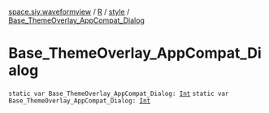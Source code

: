 [space.siy.waveformview](../../index.md) / [R](../index.md) / [style](index.md) / [Base_ThemeOverlay_AppCompat_Dialog](./-base_-theme-overlay_-app-compat_-dialog.md)

# Base_ThemeOverlay_AppCompat_Dialog

`static var Base_ThemeOverlay_AppCompat_Dialog: `[`Int`](https://kotlinlang.org/api/latest/jvm/stdlib/kotlin/-int/index.html)
`static var Base_ThemeOverlay_AppCompat_Dialog: `[`Int`](https://kotlinlang.org/api/latest/jvm/stdlib/kotlin/-int/index.html)